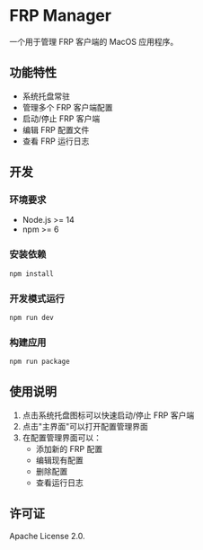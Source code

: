 # FRP Manager

一个用于管理 FRP 客户端的 MacOS 应用程序。

## 功能特性

- 系统托盘常驻
- 管理多个 FRP 客户端配置
- 启动/停止 FRP 客户端
- 编辑 FRP 配置文件
- 查看 FRP 运行日志

## 开发

### 环境要求

- Node.js >= 14
- npm >= 6

### 安装依赖

```bash
npm install
```

### 开发模式运行

```bash
npm run dev
```

### 构建应用

```bash
npm run package
```

## 使用说明

1. 点击系统托盘图标可以快速启动/停止 FRP 客户端
2. 点击"主界面"可以打开配置管理界面
3. 在配置管理界面可以：
   - 添加新的 FRP 配置
   - 编辑现有配置
   - 删除配置
   - 查看运行日志

## 许可证

Apache License 2.0.